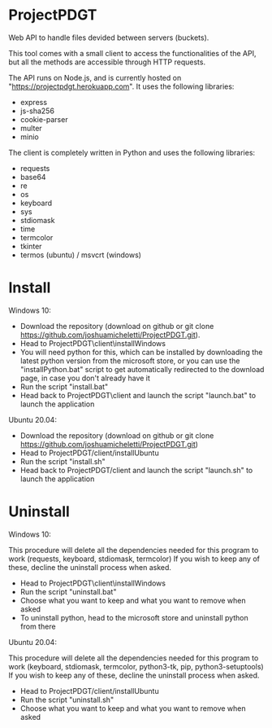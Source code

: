# ProjectPDGT

Web API to handle files devided between servers (buckets).

This tool comes with a small client to access the functionalities of the API, but all the methods are accessible through HTTP requests.

The API runs on Node.js, and is currently hosted on "https://projectpdgt.herokuapp.com".
It uses the following libraries:
- express
- js-sha256
- cookie-parser
- multer
- minio

The client is completely written in Python and uses the following libraries:
- requests
- base64
- re
- os
- keyboard
- sys
- stdiomask
- time
- termcolor
- tkinter
- termos (ubuntu) / msvcrt (windows)


# Install

Windows 10:

- Download the repository (download on github or git clone https://github.com/joshuamicheletti/ProjectPDGT.git).
- Head to ProjectPDGT\client\installWindows
- You will need python for this, which can be installed by downloading the latest python version from the microsoft store, or you can use the "installPython.bat" script to get automatically redirected to the download page, in case you don't already have it
- Run the script "install.bat"
- Head back to ProjectPDGT\client and launch the script "launch.bat" to launch the application

Ubuntu 20.04:

- Download the repository (download on github or git clone https://github.com/joshuamicheletti/ProjectPDGT.git)
- Head to ProjectPDGT/client/installUbuntu
- Run the script "install.sh"
- Head back to ProjectPDGT/client and launch the script "launch.sh" to launch the application

# Uninstall

Windows 10:

This procedure will delete all the dependencies needed for this program to work (requests, keyboard, stdiomask, termcolor)
If you wish to keep any of these, decline the uninstall process when asked.

- Head to ProjectPDGT\client\installWindows
- Run the script "uninstall.bat"
- Choose what you want to keep and what you want to remove when asked
- To uninstall python, head to the microsoft store and uninstall python from there

Ubuntu 20.04:

This procedure will delete all the dependencies needed for this program to work (keyboard, stdiomask, termcolor, python3-tk, pip, python3-setuptools)
If you wish to keep any of these, decline the uninstall process when asked.

- Head to ProjectPDGT/client/installUbuntu
- Run the script "uninstall.sh"
- Choose what you want to keep and what you want to remove when asked
